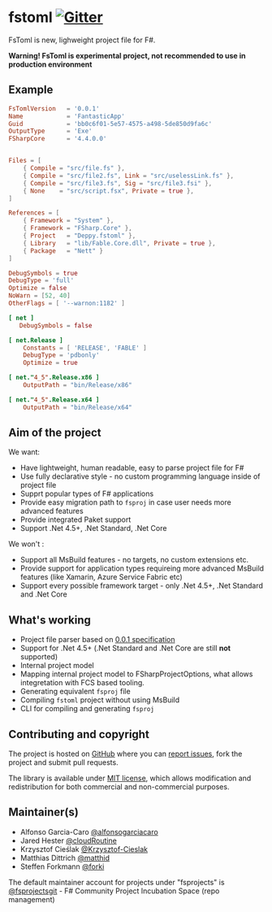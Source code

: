# fstoml [![Gitter](https://badges.gitter.im/fsprojects/fstoml.svg)](https://gitter.im/fsprojects/fstoml?utm_source=badge&utm_medium=badge&utm_campaign=pr-badge)

FsToml is new, lighweight project file for F#.

**Warning! FsToml is experimental project, not recommended to use in production environment**


## Example

```toml
FsTomlVersion   = '0.0.1'
Name            = 'FantasticApp'
Guid            = 'bb0c6f01-5e57-4575-a498-5de850d9fa6c'
OutputType      = 'Exe'
FSharpCore      = '4.4.0.0'


Files = [
    { Compile = "src/file.fs" },
    { Compile = "src/file2.fs", Link = "src/uselessLink.fs" },
    { Compile = "src/file3.fs", Sig = "src/file3.fsi" },
    { None    = "src/script.fsx", Private = true },
]

References = [
    { Framework = "System" },
    { Framework = "FSharp.Core" },
    { Project   = "Deppy.fstoml" },
    { Library   = "lib/Fable.Core.dll", Private = true },
    { Package   = "Nett" }
]

DebugSymbols = true
DebugType = 'full'
Optimize = false
NoWarn = [52, 40]
OtherFlags = [ '--warnon:1182' ]

[ net ]
   DebugSymbols = false

[ net.Release ]
    Constants = [ 'RELEASE', 'FABLE' ]
    DebugType = 'pdbonly'
    Optimize = true

[ net."4_5".Release.x86 ]
    OutputPath = "bin/Release/x86"

[ net."4_5".Release.x64 ]
    OutputPath = "bin/Release/x64"
```

## Aim of the project

We want:

* Have lightweight, human readable, easy to parse project file for F#
* Use fully declarative style - no custom programming language inside of project file
* Supprt popular types of F# applications
* Provide easy migration path to `fsproj` in case user needs more advanced features
* Provide integrated Paket support
* Support .Net 4.5+, .Net Standard, .Net Core

We won't :

* Support all MsBuild features - no targets, no custom extensions etc.
* Provide support for application types requireing more advanced MsBuild features (like Xamarin, Azure Service Fabric etc)
* Support every possible framework target - only .Net 4.5+, .Net Standard and .Net Core

## What's working

* Project file parser based on [0.0.1 specification](spec/sprc-0.0.1.toml)
* Support for .Net 4.5+ (.Net Standard and .Net Core are still **not** supported)
* Internal project model
* Mapping internal project model to FSharpProjectOptions, what allows integretation with FCS based tooling.
* Generating equivalent `fsproj` file
* Compiling `fstoml` project without using MsBuild
* CLI for compiling and generating `fsproj`


## Contributing and copyright

The project is hosted on [GitHub](https://github.com/fsprojects/fstoml) where you can [report issues](https://github.com/fsprojects/fstoml/issues), fork
the project and submit pull requests.

The library is available under [MIT license](https://github.com/fsprojects/fstoml/blob/master/LICENSE.md), which allows modification and redistribution for both commercial and non-commercial purposes.

## Maintainer(s)

* Alfonso Garcia-Caro [@alfonsogarciacaro](https://github.com/alfonsogarciacaro)
* Jared Hester [@cloudRoutine](https://github.com/cloudRoutine)
* Krzysztof Cieślak [@Krzysztof-Cieslak](https://github.com/Krzysztof-Cieslak)
* Matthias Dittrich [@matthid](https://github.com/matthid)
* Steffen Forkmann [@forki](https://github.com/forki)


The default maintainer account for projects under "fsprojects" is [@fsprojectsgit](https://github.com/fsprojectsgit) - F# Community Project Incubation Space (repo management)